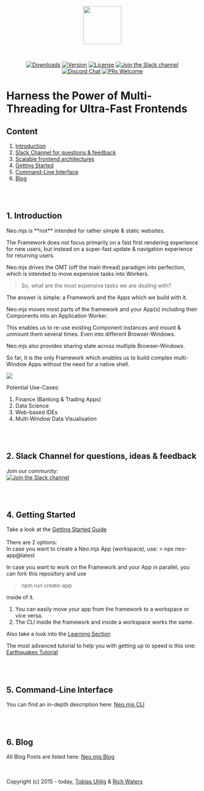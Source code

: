 <p align="center">
  <img height="100"src="https://raw.githubusercontent.com/neomjs/pages/main/resources_pub/images/logo/neo_logo_text_primary.svg">
</p>
</br>
<p align="center">
  <a href="https://npmcharts.com/compare/neo.mjs?minimal=true"><img src="https://img.shields.io/npm/dm/neo.mjs.svg?label=Downloads" alt="Downloads"></a>
  <a href="https://www.npmjs.com/package/neo.mjs"><img src="https://img.shields.io/npm/v/neo.mjs.svg?logo=npm" alt="Version"></a>
  <a href="https://www.npmjs.com/package/neo.mjs"><img src="https://img.shields.io/npm/l/neo.mjs.svg?label=License" alt="License"></a>
  <a href="https://join.slack.com/t/neomjs/shared_invite/zt-6c50ueeu-3E1~M4T9xkNnb~M_prEEOA"><img src="https://img.shields.io/badge/Slack-Neo.mjs-brightgreen.svg?logo=slack" alt="Join the Slack channel"></a>
  <a href="https://discord.gg/6p8paPq"><img src="https://img.shields.io/discord/656620537514164249?label=Discord&logo=discord&logoColor=white" alt="Discord Chat"></a>
  <a href="./CONTRIBUTING.md"><img src="https://img.shields.io/badge/PRs-welcome-green.svg?logo=GitHub&logoColor=white" alt="PRs Welcome"></a>
</p>

# Harness the Power of Multi-Threading for Ultra-Fast Frontends

## Content
1. <a href="#introduction">Introduction</a>
2. <a href="#slack-channel">Slack Channel for questions & feedback</a>
3. <a href="#architectures">Scalable frontend architectures</a>
4. <a href="#getting-started">Getting Started</a>
5. <a href="#cli">Command-Line Interface</a>
6. <a href="#blog">Blog</a>

</br></br>
<h2 id="introduction">1. Introduction</h2>
Neo.mjs is **not** intended for rather simple & static websites.

The Framework does not focus primarily on a fast first rendering experience for new users,
but instead on a super-fast update & navigation experience for returning users.

Neo.mjs drives the OMT (off the main thread) paradigm into perfection,
which is intended to move expensive tasks into Workers.

> So, what are the most expensive tasks we are dealing with?

The answer is simple: a Framework and the Apps which we build with it.

Neo.mjs moves most parts of the framework and your App(s) including their Components
into an Application Worker.

This enables us to re-use existing Component instances and mount & unmount them
several times. Even into different Browser-Windows.

Neo.mjs also provides sharing state across multiple Browser-Windows.

So far, it is the only Framework which enables us to build complex multi-Window Apps
without the need for a native shell.

<img src="https://raw.githubusercontent.com/neomjs/pages/main/resources_pub/images/workers-setup-v4.png">

Potential Use-Cases:
1. Finance (Banking & Trading Apps)
2. Data Science
3. Web-based IDEs
4. Multi-Window Data Visualisation

</br></br>
<h2 id="slack-channel">2. Slack Channel for questions, ideas & feedback</h2>
Join our community:</br>
<a href="https://join.slack.com/t/neomjs/shared_invite/zt-6c50ueeu-3E1~M4T9xkNnb~M_prEEOA"><img src="https://img.shields.io/badge/Slack-neo.mjs-brightgreen.svg?logo=slack&style=for-the-badge" alt="Join the Slack channel"></a>

</br></br>
<h2 id="getting-started">4. Getting Started</h2>
Take a look at the <a href="./.github/GETTING_STARTED.md">Getting Started Guide</a>
</br></br>
There are 2 options:</br>
In case you want to create a Neo.mjs App (workspace), use:
> npx neo-app@latest
 
In case you want to work on the Framework and your App in parallel,
you can fork this repository and use
> npm run create-app

inside of it.

1. You can easily move your app from the framework to a workspace or vice versa.
2. The CLI inside the framework and inside a workspace works the same.

Also take a look into the <a href="https://neomjs.com/dist/production/apps/portal/#/learn/Setup">Learning Section</a>

The most advanced tutorial to help you with getting up to speed is this one:</br>
<a href="https://neomjs.com/dist/production/apps/portal/#/learn/Earthquakes">Earthquakes Tutorial</a>

</br></br>
<h2 id="cli">5. Command-Line Interface</h2>
You can find an in-depth description here: <a href="./buildScripts/README.md">Neo.mjs CLI</a>

</br></br>
<h2 id="blog">6. Blog</h2>
All Blog Posts are listed here: <a href="https://neomjs.com/dist/production/apps/portal/#/blog">Neo.mjs Blog</a>

</br></br>
Copyright (c) 2015 - today, <a href="https://www.linkedin.com/in/tobiasuhlig/">Tobias Uhlig</a>
& <a href="https://www.linkedin.com/in/richwaters/">Rich Waters</a>
